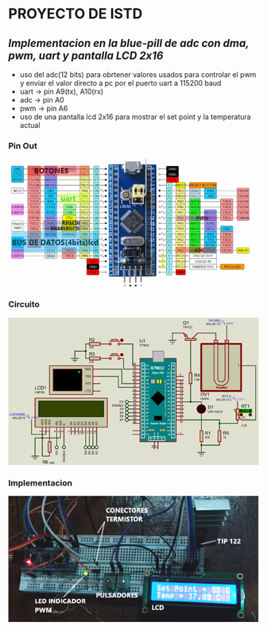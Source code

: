 # PROYECTO DE ISTD
## *Implementacion en la blue-pill de adc con dma, pwm, uart y pantalla LCD 2x16*
   - uso del adc(12 bits) para obrtener valores usados para controlar el pwm y enviar el valor directo a pc por el puerto uart a 115200 baud
   - uart -> pin A9(tx), A10(rx)
   - adc -> pin A0
   - pwm -> pin A6
   - uso de una pantalla lcd 2x16 para mostrar el set point y la temperatura actual 

### Pin Out   
![imagen de pin_out](circuito/pin_out.png)

### Circuito
![imagen del circuito](circuito/circuito.png)

### Implementacion  
![imagen de la implementacion](circuito/implementacion.png)